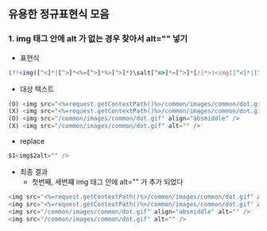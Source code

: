 ## 유용한 정규표현식 모음

### 1. img 태그 안에 alt 가 없는 경우 찾아서 alt="" 넣기
* 표현식
```javascript
(?!<img([^<]*|[^>]*<%=[^>]*%>[^>]*)\salt[^=>]*=[^>]*[/]*>)<img([^<]*|[^>]*<%=[^>]*%>[^>]*)\/>
```
* 대상 텍스트
```javascript
(O) <img src="<%=request.getContextPath()%>/common/images/common/dot.gif" align="absmiddle" />
(X) <img src="<%=request.getContextPath()%>/common/images/common/dot.gif" alt="" />
(O) <img src="/common/images/common/dot.gif" align="absmiddle" />
(X) <img src="/common/images/common/dot.gif" alt="" />
```
* replace
```javascript
$1<img$2alt="" />
```
* 최종 결과
  * 첫번째, 세번쨰 img 태그 안에 alt="" 가 추가 되었다
```javascript
<img src="<%=request.getContextPath()%>/common/images/common/dot.gif" align="absmiddle" alt="" />
<img src="<%=request.getContextPath()%>/common/images/common/dot.gif" alt="" />
<img src="/common/images/common/dot.gif" align="absmiddle" alt="" />
<img src="/common/images/common/dot.gif" alt="" />
```
